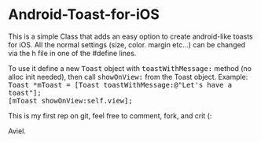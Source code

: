 Android-Toast-for-iOS
=====================

This is a simple Class that adds an easy option to create android-like toasts for iOS.
All the normal settings (size, color. margin etc...) can be changed via the h file in one of the #define lines.

To use it define a new <tt>Toast</tt> object with <tt>toastWithMessage:</tt> method (no alloc init needed), then call <tt>showOnView:</tt> from the Toast object.
Example:
<br><tt>
 Toast *mToast = [Toast toastWithMessage:@"Let's have a toast"];<br>
 [mToast showOnView:self.view];
</tt>


This is my first rep on git, feel free to comment, fork, and crit (:

Aviel.
